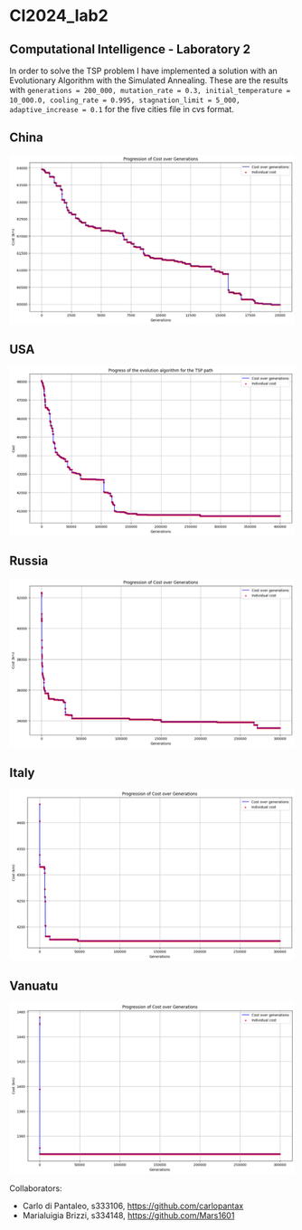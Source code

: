 # CI2024_lab2

## Computational Intelligence - Laboratory 2
In order to solve the TSP problem I have implemented a solution with an Evolutionary Algorithm with the  Simulated Annealing. 
These are the results with `generations = 200_000, mutation_rate = 0.3, initial_temperature = 10_000.0, cooling_rate = 0.995, stagnation_limit = 5_000, adaptive_increase = 0.1` for the five cities file in cvs format.

## China
![alt text](China.png)

## USA
![alt text](USA.png)

## Russia
![alt text](Russia.png)

## Italy
![alt text](Italy.png)

## Vanuatu
![alt text](Vanuatu.png)

Collaborators:
- Carlo di Pantaleo, s333106, https://github.com/carlopantax
- Marialuigia Brizzi, s334148, https://github.com/Mars1601